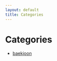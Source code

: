 ```yaml
---
layout: default
title: Categories
---
```


<div class="post">
	<h1 class="pageTitle">Categories</h1>
	<ul>
		<li><a href="./baekjoon">baekjoon</a></li>
	</ul>
</div>

